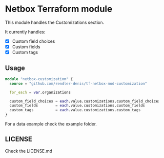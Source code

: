 # Netbox Terraform module

This module handles the Customizations section.

It currently handles:

- [x] Custom field choices
- [x] Custom fields
- [x] Custom tags

## Usage

```terraform
module "netbox-customization" {
  source = "github.com/rendler-denis/tf-netbox-mod-customization"

  for_each = var.organizations

  custom_field_choices = each.value.customizations.custom_field_choices
  custom_fields        = each.value.customizations.custom_fields
  custom_tags          = each.value.customizations.custom_tags
}
```

For a data example check the example folder.

## LICENSE

Check the LICENSE.md
